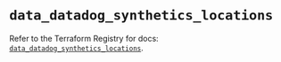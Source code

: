 # `data_datadog_synthetics_locations`

Refer to the Terraform Registry for docs: [`data_datadog_synthetics_locations`](https://registry.terraform.io/providers/datadog/datadog/3.65.0/docs/data-sources/synthetics_locations).
